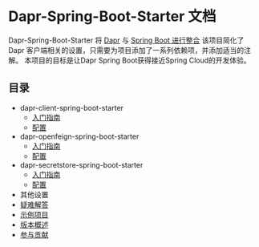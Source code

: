 # Dapr-Spring-Boot-Starter 文档

Dapr-Spring-Boot-Starter 将 [Dapr](https://dapr.io) 与 [Spring Boot 进行整合](https://spring.io/projects/spring-boot)
该项目简化了 Dapr 客户端相关的设置，只需要为项目添加了一系列依赖项，并添加适当的注解。 本项目的目标是让Dapr Spring
Boot获得接近Spring Cloud的开发体验。

## 目录

- dapr-client-spring-boot-starter
    - [入门指南](client/getting-started.md)
    - [配置](feign/configuration.md)
- dapr-openfeign-spring-boot-starter
    - [入门指南](feign/getting-started.md)
    - [配置](client/configuration.md)
- dapr-secretstore-spring-boot-starter
    - [入门指南](secretstore/getting-started.md)
    - [配置](secretstore/configuration.md)
- 其他设置
- [疑难解答](trouble-shooting.md)
- [示例项目](examples.md)
- [版本概述](versions.md)
- [参与贡献](contributions.md)
